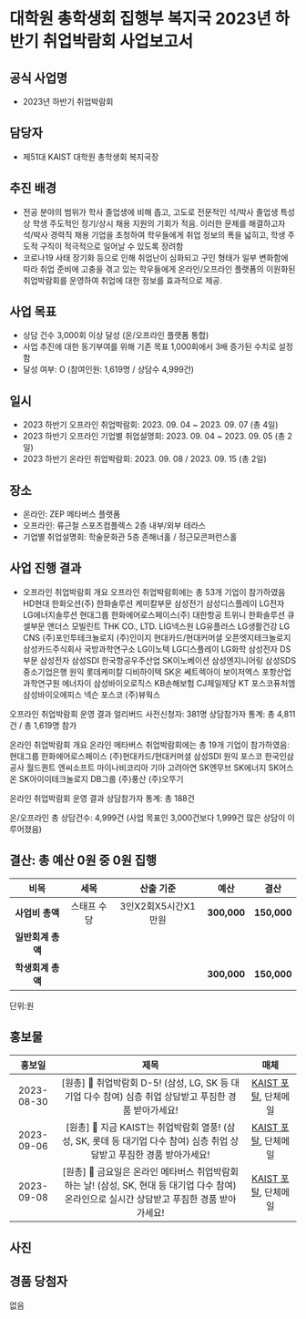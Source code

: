대학원 총학생회 집행부 복지국 2023년 하반기 취업박람회 사업보고서
===

## 공식 사업명
- 2023년 하반기 취업박람회

## 담당자
- 제51대 KAIST 대학원 총학생회 복지국장

## 추진 배경
- 전공 분야의 범위가 학사 졸업생에 비해 좁고, 고도로 전문적인 석/박사 졸업생 특성상 학생 주도적인 정기/상시 채용 지원의 기회가 적음. 이러한 문제를 해결하고자 석/박사 경력직 채용 기업을 초청하여 학우들에게 취업 정보의 폭을 넓히고, 학생 주도적 구직이 적극적으로 일어날 수 있도록 장려함
- 코로나19 사태 장기화 등으로 인해 취업난이 심화되고 구인 형태가 일부 변화함에 따라 취업 준비에 고충을 겪고 있는 학우들에게 온라인/오프라인 플랫폼의 이원화된 취업박람회를 운영하여 취업에 대한 정보를 효과적으로 제공.

## 사업 목표
- 상담 건수 3,000회 이상 달성 (온/오프라인 플랫폼 통합)
- 사업 추진에 대한 동기부여를 위해 기존 목표 1,000회에서 3배 증가된 수치로 설정함
- 달성 여부: O (참여인원: 1,619명 / 상담수 4,999건)

## 일시
- 2023 하반기 오프라인 취업박람회: 2023. 09. 04 ~ 2023. 09. 07 (총 4일)
- 2023 하반기 오프라인 기업별 취업설명회: 2023. 09. 04 ~ 2023. 09. 05 (총 2일)
- 2023 하반기 온라인 취업박람회: 2023. 09. 08 / 2023. 09. 15 (총 2일)

## 장소
- 온라인: ZEP 메타버스 플랫폼
- 오프라인: 류근철 스포츠컴플렉스 2층 내부/외부 테라스
- 기업별 취업설명회: 학술문화관 5층 존해너홀 / 정근모콘퍼런스홀

## 사업 진행 결과
- 오프라인 취업박람회 개요 오프라인 취업박람회에는 총 53개 기업이 참가하였음 HD현대 한화오션(주) 한화솔루션 케미칼부문 삼성전기 삼성디스플레이 LG전자 LG에너지솔루션 현대그룹 한화에어로스페이스(주) 대한항공 트위니 한화솔루션 큐셀부문 앤더스 모빌린트 THK CO., LTD. LIG넥스원 LG유플러스 LG생활건강 LG CNS (주)포인투테크놀로지 (주)인이지 현대카드/현대커머셜 오픈엣지테크놀로지 삼성카드주식회사 국방과학연구소 LG이노텍 LG디스플레이 LG화학 삼성전자 DS부문 삼성전자 삼성SDI 한국항공우주산업 SK이노베이션 삼성엔지니어링 삼성SDS 중소기업은행 원익 롯데케미칼 디비하이텍 SK온 쎄트렉아이 보이저엑스 포항산업과학연구원 에너자이 삼성바이오로직스 KB손해보험 CJ제일제당 KT 포스코퓨처엠 삼성바이오에피스 넥슨 포스코 (주)뷰웍스

오프라인 취업박람회 운영 결과 얼리버드 사전신청자: 381명 상담참가자 통계: 총 4,811건 / 총 1,619명 참가

온라인 취업박람회 개요 온라인 메타버스 취업박람회에는 총 19개 기업이 참가하였음: 현대그룹 한화에어로스페이스 (주)현대카드/현대커머셜 삼성SDI 원익 포스코 한국인삼공사 월드퀀트 엔씨소프트 마이나비코리아 기아 고려아연 SK엔무브 SK에너지 SK어스온 SK아이이테크놀로지 DB그룹 (주)풍산 (주)오뚜기

온라인 취업박람회 운영 결과 상담참가자 통계: 총 188건

온/오프라인 총 상담건수: 4,999건 (사업 목표인 3,000건보다 1,999건 많은 상담이 이루어졌음)

## 결산: 총 예산 0원 중 0원 집행

|  **비목** |   **세목**   | **산출 기준** | **예산** | **결산** |
|:----------:|:------------:|:--------:|:--------:|:--------:|
|   **사업비 총액**  |   스태프 수당   |    3인X2회X5시간X1만원    | **300,000** | **150,000** |
|   **일반회계 총액**  |  |  |  |  |
|   **학생회계 총액**  |         |       |**300,000** | **150,000** |

단위:원 



## 홍보물

|  **홍보일** |   **제목**   | **매체** |
|:----------:|:------------:|:--------:|
|2023-08-30|[원총] 🔎 취업박람회 D-5! (삼성, LG, SK 등 대기업 다수 참여) 심층 취업 상담받고 푸짐한 경품 받아가세요! | [KAIST 포탈](https://portal.kaist.ac.kr/ennotice/student_notice/11693381671137), 단체메일|
|2023-09-06|[원총] 🔎 지금 KAIST는 취업박람회 열풍! (삼성, SK, 롯데 등 대기업 다수 참여) 심층 취업 상담받고 푸짐한 경품 받아가세요! |[KAIST 포탈](https://portal.kaist.ac.kr/ennotice/student_notice/11693962425793), 단체메일|
|2023-09-08|[원총] 🔎 금요일은 온라인 메타버스 취업박람회 하는 날! (삼성, SK, 현대 등 대기업 다수 참여) 온라인으로 실시간 상담받고 푸짐한 경품 받아 가세요! |[KAIST 포탈](https://portal.kaist.ac.kr/ennotice/student_notice/11694136695454), 단체메일|

## 사진


## 경품 당첨자
없음
